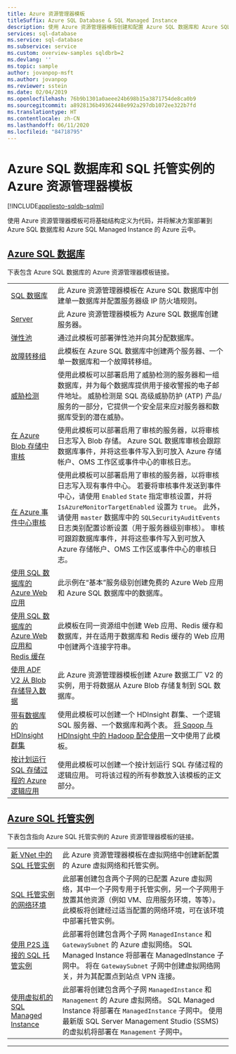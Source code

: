 ```yaml
---
title: Azure 资源管理器模板
titleSuffix: Azure SQL Database & SQL Managed Instance
description: 使用 Azure 资源管理器模板创建和配置 Azure SQL 数据库和 Azure SQL 托管实例。
services: sql-database
ms.service: sql-database
ms.subservice: service
ms.custom: overview-samples sqldbrb=2
ms.devlang: ''
ms.topic: sample
author: jovanpop-msft
ms.author: jovanpop
ms.reviewer: sstein
ms.date: 02/04/2019
ms.openlocfilehash: 76b9b1301a0aeee24b698b15a3871754de8ca0b9
ms.sourcegitcommit: a8928136b49362448e992a297db1072ee322b7fd
ms.translationtype: HT
ms.contentlocale: zh-CN
ms.lasthandoff: 06/11/2020
ms.locfileid: "84718795"
---
```

# <a name="azure-resource-manager-templates-for-azure-sql-database--sql-managed-instance"></a>Azure SQL 数据库和 SQL 托管实例的 Azure 资源管理器模板
[!INCLUDE[appliesto-sqldb-sqlmi](../includes/appliesto-sqldb-sqlmi.md)]

使用 Azure 资源管理器模板可将基础结构定义为代码，并将解决方案部署到 Azure SQL 数据库和 Azure SQL Managed Instance 的 Azure 云中。

## <a name="azure-sql-database"></a>[Azure SQL 数据库](#tab/single-database)

下表包含 Azure SQL 数据库的 Azure 资源管理器模板链接。

| |  |
|---|---|
| [SQL 数据库](https://github.com/Azure/azure-quickstart-templates/tree/master/201-sql-database-transparent-encryption-create) | 此 Azure 资源管理器模板在 Azure SQL 数据库中创建单一数据库并配置服务器级 IP 防火墙规则。 |
| [Server](https://github.com/Azure/azure-quickstart-templates/tree/master/101-sql-logical-server) | 此 Azure 资源管理器模板为 Azure SQL 数据库创建服务器。 |
| [弹性池](https://github.com/Azure/azure-quickstart-templates/tree/master/101-sql-elastic-pool-create) | 通过此模板可部署弹性池并向其分配数据库。 |
| [故障转移组](https://github.com/Azure/azure-quickstart-templates/tree/master/101-sql-with-failover-group) | 此模板在 Azure SQL 数据库中创建两个服务器、一个单一数据库和一个故障转移组。|
| [威胁检测](https://github.com/Azure/azure-quickstart-templates/tree/master/201-sql-threat-detection-db-policy-multiple-databases) | 使用此模板可以部署启用了威胁检测的服务器和一组数据库，并为每个数据库提供用于接收警报的电子邮件地址。 威胁检测是 SQL 高级威胁防护 (ATP) 产品/服务的一部分，它提供一个安全层来应对服务器和数据库受到的潜在威胁。|
| [在 Azure Blob 存储中审核](https://github.com/Azure/azure-quickstart-templates/tree/master/201-sql-auditing-server-policy-to-blob-storage) | 使用此模板可以部署启用了审核的服务器，以将审核日志写入 Blob 存储。 Azure SQL 数据库审核会跟踪数据库事件，并将这些事件写入到可放入 Azure 存储帐户、OMS 工作区或事件中心的审核日志。|
| [在 Azure 事件中心审核](https://github.com/Azure/azure-quickstart-templates/tree/master/201-sql-auditing-server-policy-to-eventhub) | 使用此模板可以部署启用了审核的服务器，以将审核日志写入现有事件中心。 若要将审核事件发送到事件中心，请使用 `Enabled` `State` 指定审核设置，并将 `IsAzureMonitorTargetEnabled` 设置为 `true`。 此外，请使用 `master` 数据库中的 `SQLSecurityAuditEvents` 日志类别配置诊断设置（用于服务器级别审核）。 审核可跟踪数据库事件，并将这些事件写入到可放入 Azure 存储帐户、OMS 工作区或事件中心的审核日志。|
| [使用 SQL 数据库的 Azure Web 应用](https://github.com/Azure/azure-quickstart-templates/tree/master/201-web-app-sql-database) | 此示例在“基本”服务级别创建免费的 Azure Web 应用和 Azure SQL 数据库中的数据库。|
| [使用 SQL 数据库的 Azure Web 应用和 Redis 缓存](https://github.com/Azure/azure-quickstart-templates/tree/master/201-web-app-redis-cache-sql-database) | 此模板在同一资源组中创建 Web 应用、Redis 缓存和数据库，并在适用于数据库和 Redis 缓存的 Web 应用中创建两个连接字符串。|
| [使用 ADF V2 从 Blob 存储导入数据](https://github.com/Azure/azure-quickstart-templates/tree/master/101-data-factory-v2-blob-to-sql-copy) | 此 Azure 资源管理器模板创建 Azure 数据工厂 V2 的实例，用于将数据从 Azure Blob 存储复制到 SQL 数据库。|
| [带有数据库的 HDInsight 群集](https://github.com/Azure/azure-quickstart-templates/tree/master/101-hdinsight-linux-with-sql-database) | 使用此模板可以创建一个 HDInsight 群集、一个逻辑 SQL 服务器、一个数据库和两个表。 [将 Sqoop 与 HDInsight 中的 Hadoop 配合使用](https://docs.microsoft.com/azure/hdinsight/hadoop/hdinsight-use-sqoop)一文中使用了此模板。 |
| [按计划运行 SQL 存储过程的 Azure 逻辑应用](https://github.com/Azure/azure-quickstart-templates/tree/master/101-logic-app-sql-proc) | 使用此模板可以创建一个按计划运行 SQL 存储过程的逻辑应用。 可将该过程的所有参数放入该模板的正文部分。|

## <a name="azure-sql-managed-instance"></a>[Azure SQL 托管实例](#tab/managed-instance)

下表包含指向 Azure SQL 托管实例的 Azure 资源管理器模板的链接。

| |  |
|---|---|
| [新 VNet 中的 SQL 托管实例](https://github.com/Azure/azure-quickstart-templates/tree/master/101-sqlmi-new-vnet) | 此 Azure 资源管理器模板在虚拟网络中创建新配置的 Azure 虚拟网络和托管实例。 |
| [SQL 托管实例的网络环境](https://github.com/Azure/azure-quickstart-templates/tree/master/101-sql-managed-instance-azure-environment) | 此部署创建包含两个子网的已配置 Azure 虚拟网络，其中一个子网专用于托管实例，另一个子网用于放置其他资源（例如 VM、应用服务环境，等等）。 此模板将创建经过适当配置的网络环境，可在该环境中部署托管实例。 |
| [使用 P2S 连接的 SQL 托管实例](https://github.com/Azure/azure-quickstart-templates/tree/master/201-sqlmi-new-vnet-w-point-to-site-vpn) | 此部署将创建包含两个子网 `ManagedInstance` 和 `GatewaySubnet` 的 Azure 虚拟网络。 SQL Managed Instance 将部署在 ManagedInstance 子网中。 将在 `GatewaySubnet` 子网中创建虚拟网络网关，并为其配置点到站点 VPN 连接。 |
| [使用虚拟机的 SQL Managed Instance](https://github.com/Azure/azure-quickstart-templates/tree/master/201-sqlmi-new-vnet-w-jumpbox) | 此部署将创建包含两个子网 `ManagedInstance` 和 `Management` 的 Azure 虚拟网络。 SQL Managed Instance 将部署在 `ManagedInstance` 子网中。 使用最新版 SQL Server Management Studio (SSMS) 的虚拟机将部署在 `Management` 子网中。 |

---

